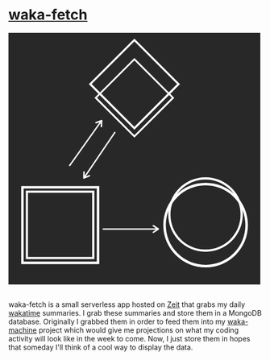 # [waka-fetch](https://github.com/ckipp01/waka-fetch)

![waka-fetch logo](media/waka-fetch.jpg)

```scala mdoc:percentages:waka-fetch
```

waka-fetch is a small serverless app hosted on [Zeit](https://zeit.co) that
grabs my daily [wakatime](https://wakatime.com) summaries. I grab these
summaries and store them in a MongoDB database. Originally I grabbed them in
order to feed them into my [waka-machine](waka-machine.html) project which would
give me projections on what my coding activity will look like in the week to
come. Now, I just store them in hopes that someday I'll think of a cool way to
display the data.

```scala mdoc:tags:waka-fetch
```
